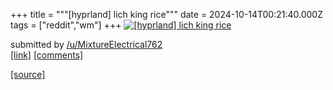 +++
title = """[hyprland] lich king rice"""
date = 2024-10-14T00:21:40.000Z
tags = ["reddit","wm"]
+++
[![[hyprland] lich king rice](https://b.thumbs.redditmedia.com/4_NwvvlYjJybiH20gw4Q7gVa4EEZbQ84rZrJ7c7wy_c.jpg "[hyprland] lich king rice")](https://www.reddit.com/r/unixporn/comments/1g33rxt/hyprland_lich_king_rice/)

submitted by [/u/MixtureElectrical762](https://www.reddit.com/user/MixtureElectrical762)  
[\[link\]](https://www.reddit.com/gallery/1g33rxt) [\[comments\]](https://www.reddit.com/r/unixporn/comments/1g33rxt/hyprland_lich_king_rice/)

[[source]](https://www.reddit.com/r/unixporn/comments/1g33rxt/hyprland_lich_king_rice/)
